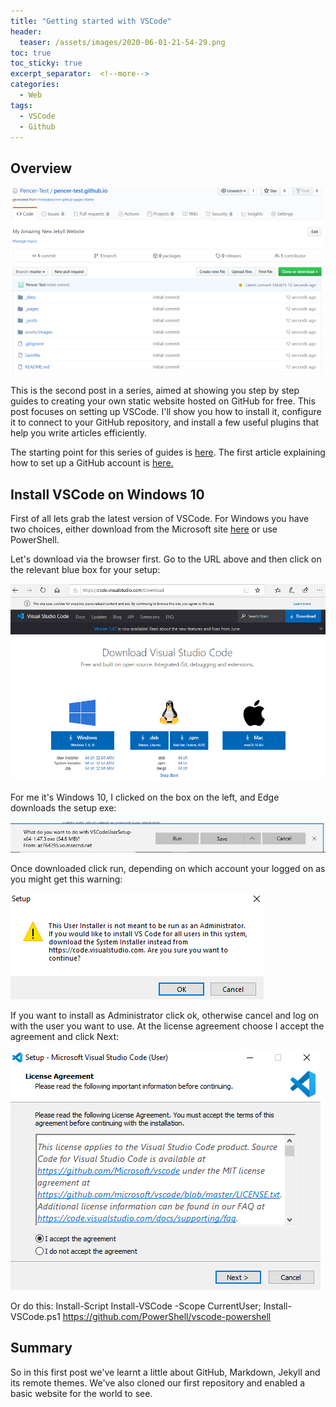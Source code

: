 ```yaml
---
title: "Getting started with VSCode"
header:
  teaser: /assets/images/2020-06-01-21-54-29.png
toc: true
toc_sticky: true
excerpt_separator:  <!--more-->
categories:
  - Web
tags:
  - VSCode
  - Github
---
```


## Overview

![header](/assets/images/2020-06-01-21-54-29.png)

This is the second post in a series, aimed at showing you step by step guides to creating your own static website hosted on GitHub for free. This post focuses on setting up VSCode. I'll show you how to install it, configure it to connect to your GitHub repository, and install a few useful plugins that help you write articles efficiently.
<!--more-->

The starting point for this series of guides is [here](https://pencer.io/web/web-creating-free-blog/). The first article explaining how to set up a GitHub account is [here.](https://pencer.io/web/web-getting-started-github/)

## Install VSCode on Windows 10

First of all lets grab the latest version of VSCode. For Windows you have two choices, either download from the Microsoft site [here](https://code.visualstudio.com/download) or use PowerShell.

Let's download via the browser first. Go to the URL above and then click on the relevant blue box for your setup:

![vscode-download](/assets/images/2020-08-05-16-46-30.png)

For me it's Windows 10, I clicked on the box on the left, and Edge downloads the setup exe:

![vscode-setup](/assets/images/2020-08-05-16-48-39.png)

Once downloaded click run, depending on which account your logged on as you might get this warning:

![vscode-nonadmin](/assets/images/2020-08-05-16-51-15.png)

If you want to install as Administrator click ok, otherwise cancel and log on with the user you want to use. At the license agreement choose I accept the agreement and click Next:

![vscode-license](/assets/images/2020-08-05-16-52-38.png)



Or do this: 
Install-Script Install-VSCode -Scope CurrentUser; Install-VSCode.ps1
https://github.com/PowerShell/vscode-powershell

## Summary

So in this first post we've learnt a little about GitHub, Markdown, Jekyll and its remote themes. We've also cloned our first repository and enabled a basic website for the world to see.
